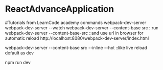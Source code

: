 # ReactAdvanceApplication
#Tutorials from LearnCode.academy
commands
webpack-dev-server
webpack-dev-server --watch
webpack-dev-server --content-base src
::run
webpack-dev-server --content-base-src
::and use url in browser for automatic reload
http://localhost:8080/webpack-dev-server/index.html

webpack-dev-server --content-base src --inline --hot
::like live reload default as dev


npm run dev

